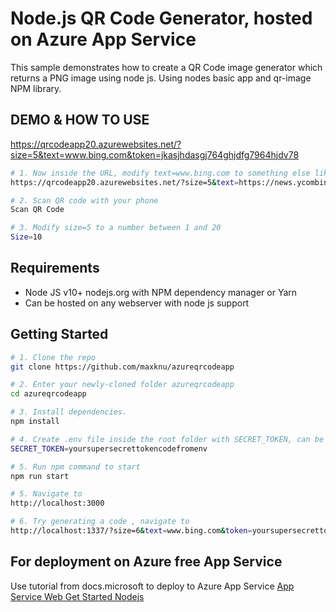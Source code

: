 # Node.js QR Code Generator, hosted on Azure App Service

This sample demonstrates how to create a QR Code image generator which returns a PNG image using node js. Using nodes basic app and qr-image NPM library.

## DEMO & HOW TO USE
https://qrcodeapp20.azurewebsites.net/?size=5&text=www.bing.com&token=jkasjhdasgj764ghjdfg7964hjdv78  

```bash
# 1. Now inside the URL, modify text=www.bing.com to something else like text=https://news.ycombinator.com/
https://qrcodeapp20.azurewebsites.net/?size=5&text=https://news.ycombinator.com/&token=jkasjhdasgj764ghjdfg7964hjdv78  

# 2. Scan QR code with your phone
Scan QR Code

# 3. Modify size=5 to a number between 1 and 20
Size=10
```

## Requirements
- Node JS v10+ nodejs.org with NPM dependency manager or Yarn
- Can be hosted on any webserver with node js support

## Getting Started

```bash
# 1. Clone the repo
git clone https://github.com/maxknu/azureqrcodeapp

# 2. Enter your newly-cloned folder azureqrcodeapp
cd azureqrcodeapp

# 3. Install dependencies. 
npm install

# 4. Create .env file inside the root folder with SECRET_TOKEN, can be any string and number
SECRET_TOKEN=yoursupersecrettokencodefromenv

# 5. Run npm command to start
npm run start

# 5. Navigate to
http://localhost:3000

# 6. Try generating a code , navigate to
http://localhost:1337/?size=6&text=www.bing.com&token=yoursupersecrettokencodefromenv
```

## For deployment on Azure free App Service
Use tutorial from docs.microsoft to deploy to Azure App Service
[App Service Web Get Started Nodejs](https://docs.microsoft.com/en-us/azure/app-service/app-service-web-get-started-nodejs)
